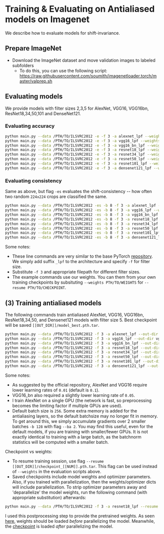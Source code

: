 
# Training & Evaluating on Antialiased models on Imagenet

We describe how to evaluate models for shift-invariance.

## Prepare ImageNet

- Download the ImageNet dataset and move validation images to labeled subfolders
    - To do this, you can use the following script: https://raw.githubusercontent.com/soumith/imagenetloader.torch/master/valprep.sh

## Evaluating models

We provide models with filter sizes 2,3,5 for AlexNet, VGG16, VGG16bn, ResNet18,34,50,101 and DenseNet121.

### Evaluating accuracy

```bash
python main.py --data /PTH/TO/ILSVRC2012 -e -f 3 -a alexnet_lpf --weights ./weights/alexnet_lpf3.pth.tar --gpu 0
python main.py --data /PTH/TO/ILSVRC2012 -e -f 3 -a vgg16_lpf --weights ./weights/vgg16_lpf3.pth.tar
python main.py --data /PTH/TO/ILSVRC2012 -e -f 3 -a vgg16_bn_lpf --weights ./weights/vgg16_bn_lpf3.pth.tar
python main.py --data /PTH/TO/ILSVRC2012 -e -f 3 -a resnet18_lpf --weights ./weights/resnet18_lpf3.pth.tar
python main.py --data /PTH/TO/ILSVRC2012 -e -f 3 -a resnet34_lpf --weights ./weights/resnet34_lpf3.pth.tar
python main.py --data /PTH/TO/ILSVRC2012 -e -f 3 -a resnet50_lpf --weights ./weights/resnet50_lpf3.pth.tar
python main.py --data /PTH/TO/ILSVRC2012 -e -f 3 -a resnet101_lpf --weights ./weights/resnet101_lpf3.pth.tar
python main.py --data /PTH/TO/ILSVRC2012 -e -f 3 -a densenet121_lpf --weights ./weights/densenet121_lpf3.pth.tar
```

### Evaluating consistency

Same as above, but flag `-es` evaluates the shift-consistency -- how often two random `224x224` crops are classified the same.

```bash
python main.py --data /PTH/TO/ILSVRC2012 -es -b 8 -f 3 -a alexnet_lpf --weights ./weights/alexnet_lpf3.pth.tar --gpu 0
python main.py --data /PTH/TO/ILSVRC2012 -es -b 8 -f 3 -a vgg16_lpf --weights ./weights/vgg16_lpf3.pth.tar
python main.py --data /PTH/TO/ILSVRC2012 -es -b 8 -f 3 -a vgg16_bn_lpf --weights ./weights/vgg16_bn_lpf3.pth.tar
python main.py --data /PTH/TO/ILSVRC2012 -es -b 8 -f 3 -a resnet18_lpf --weights ./weights/resnet18_lpf3.pth.tar
python main.py --data /PTH/TO/ILSVRC2012 -es -b 8 -f 3 -a resnet34_lpf --weights ./weights/resnet34_lpf3.pth.tar
python main.py --data /PTH/TO/ILSVRC2012 -es -b 8 -f 3 -a resnet50_lpf --weights ./weights/resnet50_lpf3.pth.tar
python main.py --data /PTH/TO/ILSVRC2012 -es -b 8 -f 3 -a resnet101_lpf --weights ./weights/resnet101_lpf3.pth.tar
python main.py --data /PTH/TO/ILSVRC2012 -es -b 8 -f 3 -a densenet121_lpf --weights ./weights/densenet121_lpf3.pth.tar
```

Some notes:
- These line commands are very similar to the base PyTorch [repository](https://github.com/pytorch/examples/tree/master/imagenet). We simply add suffix `_lpf` to the architecture and specify `-f` for filter size.
- Substitute `-f 3` and appropriate filepath for different filter sizes.
- The example commands use our weights. You can them from your own training checkpoints by subsituting `--weights PTH/TO/WEIGHTS` for `--resume PTH/TO/CHECKPOINT`.

## (3) Training antialiased models

The following commands train antialiased AlexNet, VGG16, VGG16bn, ResNet18,34,50, and Densenet121 models with filter size 5. Best checkpoint will be saved `[[OUT_DIR]]/model_best.pth.tar`.

```bash
python main.py --data /PTH/TO/ILSVRC2012 -f 3 -a alexnet_lpf --out-dir alexnet_lpf3 --gpu 0 --lr .01
python main.py --data /PTH/TO/ILSVRC2012 -f 3 -a vgg16_lpf --out-dir vgg16_lpf3 --lr .01 -b 128 -ba 2
python main.py --data /PTH/TO/ILSVRC2012 -f 3 -a vgg16_bn_lpf --out-dir vgg16_bn_lpf3 --lr .05 -b 128 -ba 2
python main.py --data /PTH/TO/ILSVRC2012 -f 3 -a resnet18_lpf --out-dir resnet18_lpf3
python main.py --data /PTH/TO/ILSVRC2012 -f 3 -a resnet34_lpf --out-dir resnet34_lpf3
python main.py --data /PTH/TO/ILSVRC2012 -f 3 -a resnet50_lpf --out-dir resnet50_lpf3
python main.py --data /PTH/TO/ILSVRC2012 -f 3 -a resnet101_lpf --out-dir resnet101_lpf3
python main.py --data /PTH/TO/ILSVRC2012 -f 3 -a densenet121_lpf --out-dir densenet121_lpf3 -b 128 -ba 2
```

Some notes:
- As suggested by the official repository, AlexNet and VGG16 require lower learning rates of `0.01` (default is `0.1`). 
- VGG16_bn also required a slightly lower learning rate of `0.05`.
- I train AlexNet on a single GPU (the network is fast, so preprocessing becomes the limiting factor if multiple GPUs are used).
- Default batch size is `256`. Some extra memory is added for the antialiasing layers, so the default batchsize may no longer fit in memory. To get around this, we simply accumulate gradients over 2 smaller batches `-b 128` with flag `--ba 2`. You may find this useful, even for the default models, if you are training with smaller/fewer GPUs. It is not exactly identical to training with a large batch, as the batchnorm statistics will be computed with a smaller batch.

Checkpoint vs weights:
- To resume training session, use flag `--resume [[OUT_DIR]]/checkpoint_[[NUM]].pth.tar`. This flag can be used instead of `--weights` in the evaluation scripts above.
- Saved checkpoints include model weights and optimizer parameters. Also, if you trained with parallelization, then the weights/optimizer dicts will include parallelization. To strip optimizer parameters away and 'deparallelize' the model weights, run the following command (with appropriate substitution) afterwards:

```bash
python main.py --data /PTH/TO/ILSVRC2012 -f 3 -a resnet18_lpf --resume resnet18_lpf3/model_best.pth.tar --save_weights resnet18_lpf3/weights.pth.tar
```

I used this postprocessing step to provide the pretrained weights. As seen [here](https://github.com/adobe/antialiased-cnns/blob/master/main.py#L265), weights should be loaded *before* parallelizing the model. Meanwhile, the [checkpoint](https://github.com/adobe/antialiased-cnns/blob/master/main.py#L308) is loaded *after* parallelizing the model.
 